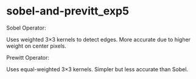 # sobel-and-previtt_exp5
Sobel Operator:

Uses weighted 3×3 kernels to detect edges.
More accurate due to higher weight on center pixels.

Prewitt Operator:

Uses equal-weighted 3×3 kernels.
Simpler but less accurate than Sobel.


